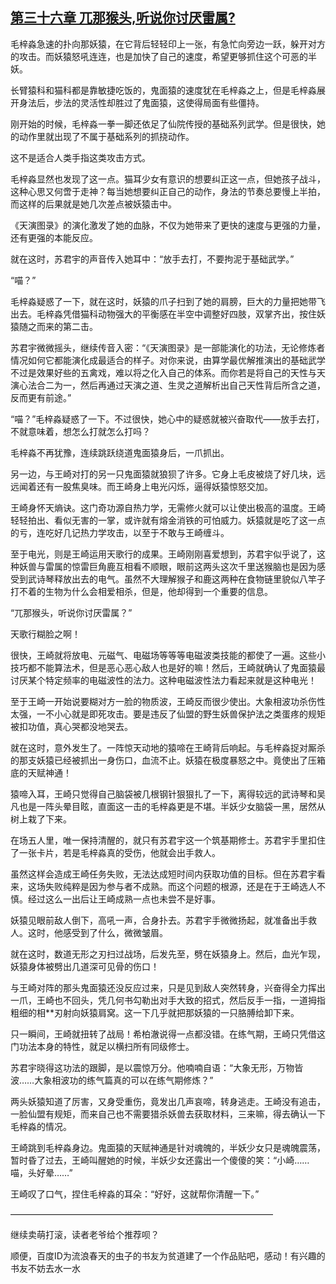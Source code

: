 ## [第三十六章 兀那猴头,听说你讨厌雷属?](https://www.xxbiquge.com/11_11207/5463459.html)


  毛梓淼急速的扑向那妖猿，在它背后轻轻印上一张，有急忙向旁边一跃，躲开对方的攻击。而妖猿怒吼连连，也是加快了自己的速度，希望更够抓住这个可恶的半妖。

  长臂猿科和猫科都是靠敏捷吃饭的，鬼面猿的速度犹在毛梓淼之上，但是毛梓淼展开身法后，步法的灵活性却胜过了鬼面猿，这使得局面有些僵持。

  刚开始的时候，毛梓淼一拳一脚还依足了仙院传授的基础系列武学。但是很快，她的动作里就出现了不属于基础系列的抓挠动作。

  这不是适合人类手指这类攻击方式。

  毛梓淼显然也发现了这一点。猫耳少女有意识的想要纠正这一点，但她孩子战斗，这种心思又何啻于走神？每当她想要纠正自己的动作，身法的节奏总要慢上半拍，而这样的后果就是她几次差点被妖猿击中。

  《天演图录》的演化激发了她的血脉，不仅为她带来了更快的速度与更强的力量，还有更强的本能反应。

  就在这时，苏君宇的声音传入她耳中：“放手去打，不要拘泥于基础武学。”

  “喵？”

  毛梓淼疑惑了一下，就在这时，妖猿的爪子扫到了她的肩膀，巨大的力量把她带飞出去。毛梓淼凭借猫科动物强大的平衡感在半空中调整好四肢，双掌齐出，按住妖猿随之而来的第二击。

  苏君宇微微摇头，继续传音入密：“《天演图录》是一部能演化的功法，无论修炼者情况如何它都能演化成最适合的样子。对你来说，由算学最优解推演出的基础武学不过是效果好些的五禽戏，难以将之化入自己的体系。而你若是将自己的天性与天演心法合二为一，然后再通过天演之道、生灵之道解析出自己天性背后所含之道，反而更有前途。”

  “喵？”毛梓淼疑惑了一下。不过很快，她心中的疑惑就被兴奋取代——放手去打，不就意味着，想怎么打就怎么打吗？

  毛梓淼不再犹豫，连续跳跃绕道鬼面猿身后，一爪抓出。

  另一边，与王崎对打的另一只鬼面猿就狼狈了许多。它身上毛皮被烧了好几块，远远闻着还有一股焦臭味。而王崎身上电光闪烁，逼得妖猿惊怒交加。

  王崎身怀天熵诀。这门奇功源自热力学，无需修火就可以让使出极高的温度。王崎轻轻拍出、看似无害的一掌，或许就有熔金消铁的可怕威力。妖猿就是吃了这一点的亏，连吃好几记热力学攻击，以至于不敢与王崎缠斗。

  至于电光，则是王崎运用天歌行的成果。王崎刚刚喜爱想到，苏君宇似乎说了，这种妖兽与雷属的惊雷巨角鹿互相看不顺眼，眼前这两头这次千里送猴脑也是因为感受到武诗琴释放出去的电气。虽然不大理解猴子和鹿这两种在食物链里貌似八竿子打不着的生物为什么会相爱相杀，但是，他却得到一个重要的信息。

  “兀那猴头，听说你讨厌雷属？”

  天歌行糊脸之啊！

  很快，王崎就将放电、元磁气、电磁场等等等电磁波类技能的都使了一遍。这些小技巧都不能算法术，但是恶心恶心敌人也是好的嘛！然后，王崎就确认了鬼面猿最讨厌某个特定频率的电磁波性的法力。这种电磁波性法力看起来就是这种电光！

  至于王崎一开始说要糊对方一脸的物质波，王崎反而很少使出。大象相波功杀伤性太强，一不小心就是即死攻击。要是违反了仙盟的野生妖兽保护法之类蛋疼的规矩被扣功值，真心哭都没地哭去。

  就在这时，意外发生了。一阵惊天动地的猿啼在王崎背后响起。与毛梓淼捉对厮杀的那支妖猿已经被抓出一身伤口，血流不止。妖猿在极度暴怒之中。竟使出了压箱底的天赋神通！

  猿啼入耳，王崎只觉得自己脑袋被几根钢针狠狠扎了一下，离得较远的武诗琴和吴凡也是一阵头晕目眩，直面这一击的毛梓淼更是不堪。半妖少女脑袋一黑，居然从树上栽了下来。

  在场五人里，唯一保持清醒的，就只有苏君宇这一个筑基期修士。苏君宇手里扣住了一张卡片，若是毛梓淼真的受伤，他就会出手救人。

  虽然这样会造成王崎任务失败，无法达成短时间内获取功值的目标。但在苏君宇看来，这场失败纯粹是因为参与者不成熟。而这个问题的根源，还是在于王崎选人不慎。经过这么一出后让王崎成熟一点也未尝不是好事。

  妖猿见眼前敌人倒下，高吼一声，合身扑去。苏君宇手微微扬起，就准备出手救人。这时，他感受到了什么，微微皱眉。

  就在这时，数道无形之刃扫过战场，后发先至，劈在妖猿身上。然后，血光乍现，妖猿身体被劈出几道深可见骨的伤口！

  与王崎对阵的那头鬼面猿还没反应过来，只是见到敌人突然转身，兴奋得全力挥出一爪，王崎也不回头，凭几何书勾勒出对手大致的招式，然后反手一指，一道拇指粗细的相**刃射向妖猿肩窝。这一下几乎就把那妖猿的一只胳膊给卸下来。

  只一瞬间，王崎就扭转了战局！希柏澈说得一点都没错。在练气期，王崎只凭借这门功法本身的特性，就足以横扫所有同级修士。

  苏君宇晓得这功法的跟脚，是以震惊万分。他喃喃自语：“大象无形，万物皆波……大象相波功的练气篇真的可以在练气期修炼？”

  两头妖猿知道了厉害，又身受重伤，竟发出几声哀啼，转身逃走。王崎没有追击，一脸仙盟有规矩，而来自己也不需要猎杀妖兽去获取材料，三来嘛，得去确认一下毛梓淼的情况。

  王崎跳到毛梓淼身边。鬼面猿的天赋神通是针对魂魄的，半妖少女只是魂魄震荡，暂时昏了过去，王崎叫醒她的时候，半妖少女还露出一个傻傻的笑：“小崎……喵，头好晕……”

  王崎叹了口气，捏住毛梓淼的耳朵：“好好，这就帮你清醒一下。”

  ——————————————————————————————

  继续卖萌打滚，读者老爷给个推荐呗？

  顺便，百度ID为流浪春天的虫子的书友为贫道建了一个作品贴吧，感动！有兴趣的书友不妨去水一水
